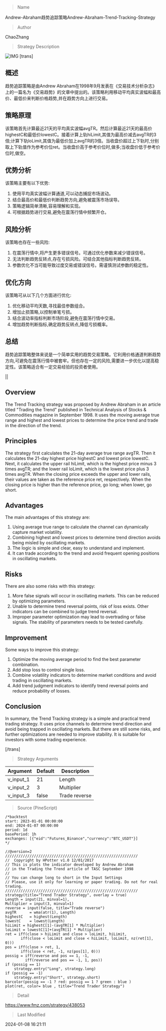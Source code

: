 
> Name

Andrew-Abraham趋势追踪策略Andrew-Abraham-Trend-Tracking-Strategy

> Author

ChaoZhang

> Strategy Description

![IMG](https://www.fmz.com/upload/asset/90439992dc3a478825.png)
[trans]

## 概述

趋势追踪策略是由Andrew Abraham在1998年9月发表在《交易技术分析杂志》上的一篇名为《交易趋势》的文章中提出的。该策略利用移动平均真实波幅和最高价、最低价来判断价格趋势,并在趋势方向上进行交易。

## 策略原理

该策略首先计算最近21天的平均真实波幅avgTR。然后计算最近21天的最高价highestC和最低价lowestC。接着计算上轨hiLimit,其值为最高价减去avgTR的3倍;计算下轨loLimit,其值为最低价加上avgTR的3倍。当收盘价超过上下轨时,分别取上下轨值作为参考价位ret。当收盘价高于参考价位时,做多;当收盘价低于参考价位时,做空。

## 优势分析

该策略主要有以下优势:

1. 使用平均真实波幅计算通道,可以动态捕捉市场波动。
2. 结合最高价和最低价判断趋势方向,避免被震荡市场误导。
3. 策略逻辑简单清晰,容易理解和实现。
4. 可根据趋势进行交易,避免在震荡行情中频繁开仓。

## 风险分析

该策略也存在一些风险:

1. 在震荡行情中,将产生更多错误信号。可通过优化参数来减少错误信号。
2. 无法判断趋势反转点,存在亏损风险。可结合其他指标判断趋势反转。
3. 参数优化不当可能导致过度交易或错误信号。需谨慎测试参数的稳定性。

## 优化方向  

该策略可从以下几个方面进行优化:

1. 优化移动平均天数,寻找最佳参数组合。
2. 增加止损策略,以控制单笔亏损。
3. 结合波动率指标判断市场阶段,避免在震荡行情中交易。  
4. 增加趋势判断指标,确定趋势反转点,降低亏损概率。

## 总结

趋势追踪策略整体来说是一个简单实用的趋势交易策略。它利用价格通道判断趋势方向,可避免在震荡行情中被套牢。但也存在一定的风险,需要进一步优化以提高稳定性。该策略适合有一定交易经验的投资者使用。

||

## Overview

The Trend Tracking strategy was proposed by Andrew Abraham in an article titled "Trading the Trend" published in Technical Analysis of Stocks & Commodities magazine in September 1998. It uses the moving average true range and highest and lowest prices to determine the price trend and trade in the direction of the trend.

## Principles

The strategy first calculates the 21-day average true range avgTR. Then it calculates the 21-day highest price highestC and lowest price lowestC. Next, it calculates the upper rail hiLimit, which is the highest price minus 3 times avgTR; and the lower rail loLimit, which is the lowest price plus 3 times avgTR. When the closing price exceeds the upper and lower rails, their values are taken as the reference price ret, respectively. When the closing price is higher than the reference price, go long; when lower, go short.

## Advantages

The main advantages of this strategy are:

1. Using average true range to calculate the channel can dynamically capture market volatility. 
2. Combining highest and lowest prices to determine trend direction avoids being misled by oscillating markets.
3. The logic is simple and clear, easy to understand and implement.
4. It can trade according to the trend and avoid frequent opening positions in oscillating markets.

## Risks 

There are also some risks with this strategy:  

1. More false signals will occur in oscillating markets. This can be reduced by optimizing parameters.
2. Unable to determine trend reversal points, risk of loss exists. Other indicators can be combined to judge trend reversal.
3. Improper parameter optimization may lead to overtrading or false signals. The stability of parameters needs to be tested carefully.

## Improvement

Some ways to improve this strategy:

1. Optimize the moving average period to find the best parameter combination.  
2. Add stop loss to control single loss.
3. Combine volatility indicators to determine market conditions and avoid trading in oscillating markets.
4. Add trend judgment indicators to identify trend reversal points and reduce probability of losses.

## Conclusion

In summary, the Trend Tracking strategy is a simple and practical trend trading strategy. It uses price channels to determine trend direction and avoid being trapped in oscillating markets. But there are still some risks, and further optimizations are needed to improve stability. It is suitable for investors with some trading experience.

[/trans]

> Strategy Arguments



|Argument|Default|Description|
|----|----|----|
|v_input_1|21|Length|
|v_input_2|3|Multiplier|
|v_input_3|false|Trade reverse|


> Source (PineScript)

``` pinescript
/*backtest
start: 2023-01-01 00:00:00
end: 2024-01-07 00:00:00
period: 1d
basePeriod: 1h
exchanges: [{"eid":"Futures_Binance","currency":"BTC_USDT"}]
*/

//@version=2
////////////////////////////////////////////////////////////
//  Copyright by HPotter v1.0 12/01/2017
// This is plots the indicator developed by Andrew Abraham 
// in the Trading the Trend article of TASC September 1998  
//
// You can change long to short in the Input Settings
// Please, use it only for learning or paper trading. Do not for real trading.
////////////////////////////////////////////////////////////
strategy(title="Trend Trader Strategy", overlay = true)
Length = input(21, minval=1),
Multiplier = input(3, minval=1)
reverse = input(false, title="Trade reverse")
avgTR      = wma(atr(1), Length)
highestC   = highest(Length)
lowestC    = lowest(Length)
hiLimit = highestC[1]-(avgTR[1] * Multiplier)
loLimit = lowestC[1]+(avgTR[1] * Multiplier)
ret = iff(close > hiLimit and close > loLimit, hiLimit,
       iff(close < loLimit and close < hiLimit, loLimit, nz(ret[1], 0)))
pos = iff(close > ret, 1,
	   iff(close < ret, -1, nz(pos[1], 0))) 
possig = iff(reverse and pos == 1, -1,
         iff(reverse and pos == -1, 1, pos))	   
if (possig == 1) 
    strategy.entry("Long", strategy.long)
if (possig == -1)
    strategy.entry("Short", strategy.short)	   	    
barcolor(possig == -1 ? red: possig == 1 ? green : blue )
plot(ret, color= blue , title="Trend Trader Strategy")
```

> Detail

https://www.fmz.com/strategy/438053

> Last Modified

2024-01-08 16:21:11
